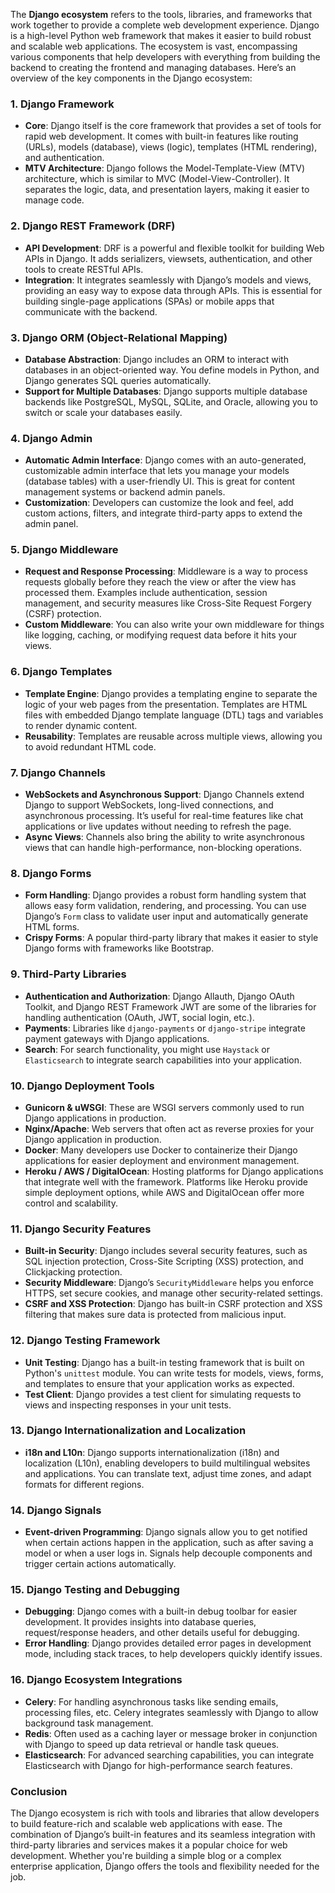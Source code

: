 The **Django ecosystem** refers to the tools, libraries, and frameworks that work together to provide a complete web development experience. Django is a high-level Python web framework that makes it easier to build robust and scalable web applications. The ecosystem is vast, encompassing various components that help developers with everything from building the backend to creating the frontend and managing databases. Here’s an overview of the key components in the Django ecosystem:

### 1. **Django Framework**
   - **Core**: Django itself is the core framework that provides a set of tools for rapid web development. It comes with built-in features like routing (URLs), models (database), views (logic), templates (HTML rendering), and authentication.
   - **MTV Architecture**: Django follows the Model-Template-View (MTV) architecture, which is similar to MVC (Model-View-Controller). It separates the logic, data, and presentation layers, making it easier to manage code.

### 2. **Django REST Framework (DRF)**
   - **API Development**: DRF is a powerful and flexible toolkit for building Web APIs in Django. It adds serializers, viewsets, authentication, and other tools to create RESTful APIs.
   - **Integration**: It integrates seamlessly with Django’s models and views, providing an easy way to expose data through APIs. This is essential for building single-page applications (SPAs) or mobile apps that communicate with the backend.

### 3. **Django ORM (Object-Relational Mapping)**
   - **Database Abstraction**: Django includes an ORM to interact with databases in an object-oriented way. You define models in Python, and Django generates SQL queries automatically.
   - **Support for Multiple Databases**: Django supports multiple database backends like PostgreSQL, MySQL, SQLite, and Oracle, allowing you to switch or scale your databases easily.

### 4. **Django Admin**
   - **Automatic Admin Interface**: Django comes with an auto-generated, customizable admin interface that lets you manage your models (database tables) with a user-friendly UI. This is great for content management systems or backend admin panels.
   - **Customization**: Developers can customize the look and feel, add custom actions, filters, and integrate third-party apps to extend the admin panel.

### 5. **Django Middleware**
   - **Request and Response Processing**: Middleware is a way to process requests globally before they reach the view or after the view has processed them. Examples include authentication, session management, and security measures like Cross-Site Request Forgery (CSRF) protection.
   - **Custom Middleware**: You can also write your own middleware for things like logging, caching, or modifying request data before it hits your views.

### 6. **Django Templates**
   - **Template Engine**: Django provides a templating engine to separate the logic of your web pages from the presentation. Templates are HTML files with embedded Django template language (DTL) tags and variables to render dynamic content.
   - **Reusability**: Templates are reusable across multiple views, allowing you to avoid redundant HTML code.

### 7. **Django Channels**
   - **WebSockets and Asynchronous Support**: Django Channels extend Django to support WebSockets, long-lived connections, and asynchronous processing. It’s useful for real-time features like chat applications or live updates without needing to refresh the page.
   - **Async Views**: Channels also bring the ability to write asynchronous views that can handle high-performance, non-blocking operations.

### 8. **Django Forms**
   - **Form Handling**: Django provides a robust form handling system that allows easy form validation, rendering, and processing. You can use Django’s `Form` class to validate user input and automatically generate HTML forms.
   - **Crispy Forms**: A popular third-party library that makes it easier to style Django forms with frameworks like Bootstrap.

### 9. **Third-Party Libraries**
   - **Authentication and Authorization**: Django Allauth, Django OAuth Toolkit, and Django REST Framework JWT are some of the libraries for handling authentication (OAuth, JWT, social login, etc.).
   - **Payments**: Libraries like `django-payments` or `django-stripe` integrate payment gateways with Django applications.
   - **Search**: For search functionality, you might use `Haystack` or `Elasticsearch` to integrate search capabilities into your application.

### 10. **Django Deployment Tools**
   - **Gunicorn & uWSGI**: These are WSGI servers commonly used to run Django applications in production.
   - **Nginx/Apache**: Web servers that often act as reverse proxies for your Django application in production.
   - **Docker**: Many developers use Docker to containerize their Django applications for easier deployment and environment management.
   - **Heroku / AWS / DigitalOcean**: Hosting platforms for Django applications that integrate well with the framework. Platforms like Heroku provide simple deployment options, while AWS and DigitalOcean offer more control and scalability.

### 11. **Django Security Features**
   - **Built-in Security**: Django includes several security features, such as SQL injection protection, Cross-Site Scripting (XSS) protection, and Clickjacking protection.
   - **Security Middleware**: Django’s `SecurityMiddleware` helps you enforce HTTPS, set secure cookies, and manage other security-related settings.
   - **CSRF and XSS Protection**: Django has built-in CSRF protection and XSS filtering that makes sure data is protected from malicious input.

### 12. **Django Testing Framework**
   - **Unit Testing**: Django has a built-in testing framework that is built on Python's `unittest` module. You can write tests for models, views, forms, and templates to ensure that your application works as expected.
   - **Test Client**: Django provides a test client for simulating requests to views and inspecting responses in your unit tests.

### 13. **Django Internationalization and Localization**
   - **i18n and L10n**: Django supports internationalization (i18n) and localization (L10n), enabling developers to build multilingual websites and applications. You can translate text, adjust time zones, and adapt formats for different regions.

### 14. **Django Signals**
   - **Event-driven Programming**: Django signals allow you to get notified when certain actions happen in the application, such as after saving a model or when a user logs in. Signals help decouple components and trigger certain actions automatically.

### 15. **Django Testing and Debugging**
   - **Debugging**: Django comes with a built-in debug toolbar for easier development. It provides insights into database queries, request/response headers, and other details useful for debugging.
   - **Error Handling**: Django provides detailed error pages in development mode, including stack traces, to help developers quickly identify issues.

### 16. **Django Ecosystem Integrations**
   - **Celery**: For handling asynchronous tasks like sending emails, processing files, etc. Celery integrates seamlessly with Django to allow background task management.
   - **Redis**: Often used as a caching layer or message broker in conjunction with Django to speed up data retrieval or handle task queues.
   - **Elasticsearch**: For advanced searching capabilities, you can integrate Elasticsearch with Django for high-performance search features.

### Conclusion
The Django ecosystem is rich with tools and libraries that allow developers to build feature-rich and scalable web applications with ease. The combination of Django’s built-in features and its seamless integration with third-party libraries and services makes it a popular choice for web development. Whether you're building a simple blog or a complex enterprise application, Django offers the tools and flexibility needed for the job.